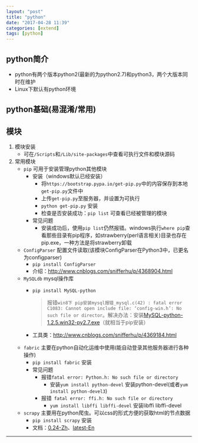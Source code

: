 ```yaml
---
layout: "post"
title: "python"
date: "2017-04-28 11:39"
categories: [extend]
tags: [python]
---
```


## python简介

- python有两个版本python2(最新的为python2.7)和python3，两个大版本同时在维护
- Linux下默认有python环境

## python基础(易混淆/常用)


## 模块

1. 模块安装
    - 可在`/Scripts`和`/Lib/site-packages`中查看可执行文件和模块源码
2. 常用模块
    - `pip` 可用于安装管理python其他模块
        - 安装（windows默认已经安装）
            - 将`https://bootstrap.pypa.io/get-pip.py`中的内容保存到本地`get-pip.py`文件中
            - 上传`get-pip.py`至服务器，并设置为可执行
            - `python get-pip.py` 安装
            - 检查是否安装成功：`pip list` 可查看已经被管理的模块
        - 常见问题
            - 安装成功后，使用`pip list`仍然报错。windows执行`where pip`查看那些目录有pip程序，如strawberry(perl语言相关)目录也存在pip.exe，一种方法是将strawberry卸载
    - `ConfigParser` 配置文件读取(该模块ConfigParser在Python3中，已更名为configparser)
        - `pip install ConfigParser`
        - 介绍：http://www.cnblogs.com/snifferhu/p/4368904.html
    - `MySQLdb` mysql操作库
        - `pip install MySQL-python`
            > 报错`win8下 pip安装mysql报错_mysql.c(42) : fatal error C1083: Cannot open include file: ‘config-win.h’: No such file or director`。解决办法：安装[MySQL-python-1.2.5.win32-py2.7.exe](https://pypi.python.org/pypi/MySQL-python/1.2.5)（就相当于pip安装）
            
        - 工具类：http://www.cnblogs.com/snifferhu/p/4369184.html
    - `fabric` 主要在python自动化运维中使用(能自动登录其他服务器进行各种操作)
        - `pip install fabric` 安装
        - 常见问题
            - 报错`fatal error: Python.h: No such file or directory`
                - 安装`yum install python-devel` 安装python-devel(或者`yum install python-devel3`)
            - 报错` fatal error: ffi.h: No such file or directory`
                - `yum install libffi libffi-devel` 安装libffi libffi-devel
    - `scrapy` 主要用在python爬虫。可以css的形式方便的获取html的节点数据
        - `pip install scrapy` 安装
        - 文档：[0.24-Zh](http://scrapy-chs.readthedocs.io/zh_CN/0.24/index.html)、[latest-En](https://doc.scrapy.org/en/latest/index.html)


---
[^1]:[MySQLdb安装报错](http://blog.csdn.net/bijiaoshenqi/article/details/44758055)
